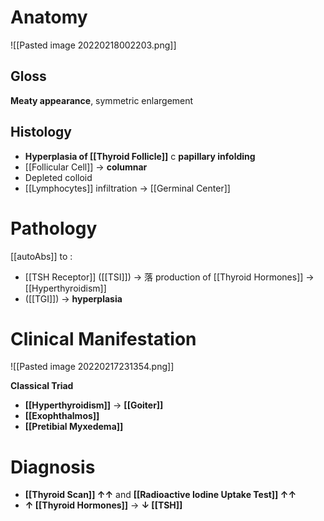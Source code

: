 # Anatomy

![[Pasted image 20220218002203.png]]

## Gloss
**Meaty appearance**, symmetric enlargement

## Histology
- **Hyperplasia of [[Thyroid Follicle]]** c **papillary infolding**
- [[Follicular Cell]] → **columnar**
- Depleted colloid
- [[Lymphocytes]] infiltration → [[Germinal Center]]

# Pathology
[[autoAbs]] to : 
- [[TSH Receptor]] ([[TSI]]) → 落 production of [[Thyroid Hormones]] → [[Hyperthyroidism]]
- ([[TGI]]) → **hyperplasia**

# Clinical Manifestation

![[Pasted image 20220217231354.png]]

**Classical Triad**
- **[[Hyperthyroidism]]** → **[[Goiter]]**
- **[[Exophthalmos]]**
- **[[Pretibial Myxedema]]**

# Diagnosis
- **[[Thyroid Scan]] ↑↑** and **[[Radioactive Iodine Uptake Test]] ↑↑**
- **↑ [[Thyroid Hormones]]** → **↓ [[TSH]]**